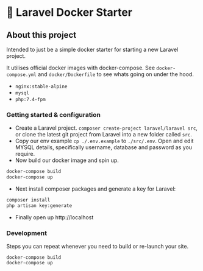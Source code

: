 # 🚀 Laravel Docker Starter 

## About this project
Intended to just be a simple docker starter for starting a new Laravel project. 

It utilises official docker images with docker-compose. 
See `docker-compose.yml` and `docker/Dockerfile` to see whats going on under the hood.

- `nginx:stable-alpine`
- `mysql`
- `php:7.4-fpm`

### Getting started & configuration 

- Create a Laravel project. `composer create-project laravel/laravel src`, or clone the latest git project from Laravel into a new folder called `src`.
- Copy our env example `cp ./.env.example` to `./src/.env`. Open and edit MYSQL details, specifically username, database and password as you require.
- Now build our docker image and spin up. 
```bash
docker-compose build
docker-compose up
```
- Next install composer packages and generate a key for Laravel:
```bash
composer install
php artisan key:generate
```
- Finally open up http://localhost 

### Development 
Steps you can repeat whenever you need to build or re-launch your site.
```shell
docker-compose build
docker-compose up
```
